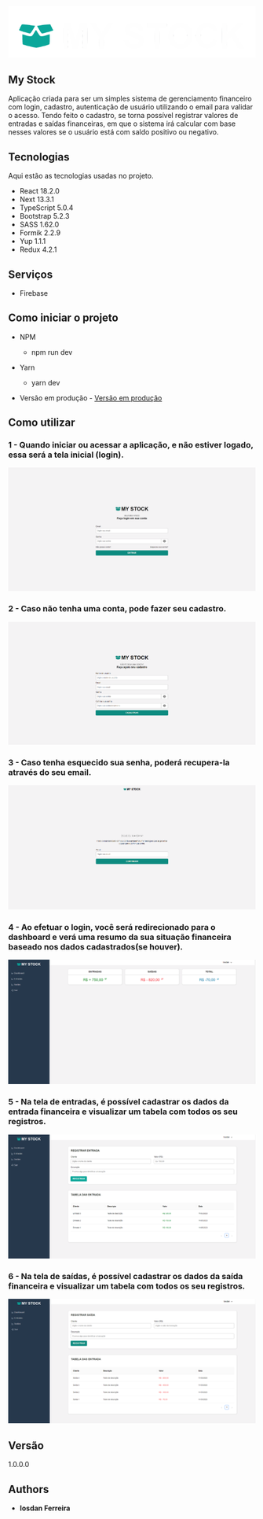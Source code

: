 
![Logo of the project](https://github.com/IosdanFerreira/my-stock/blob/main/public/readme/logo.png)

## My Stock
Aplicação criada para ser um simples sistema de gerenciamento financeiro com login, cadastro, autenticação de usuário utilizando o email para validar o acesso. Tendo feito o cadastro, se torna possível registrar valores de entradas e saídas financeiras, em que o sistema irá calcular com base nesses valores se o usuário está com saldo positivo ou negativo.

## Tecnologias 

Aqui estão as tecnologias usadas no projeto.

* React  18.2.0
* Next 13.3.1
* TypeScript 5.0.4
* Bootstrap 5.2.3
* SASS 1.62.0
* Formik 2.2.9
* Yup 1.1.1
* Redux 4.2.1

## Serviços

* Firebase

## Como iniciar o projeto

* NPM
  - npm run dev
  
* Yarn
  - yarn dev
  
* Versão em produção - [Versão em produção](https://my-stock.vercel.app/)

## Como utilizar

### 1 - Quando iniciar ou acessar a aplicação, e não estiver logado, essa será a tela inicial (login).

![Login](https://github.com/IosdanFerreira/my-stock/blob/main/public/readme/login.png)

### 2 - Caso não tenha uma conta, pode fazer seu cadastro.

![Cadastro](https://github.com/IosdanFerreira/my-stock/blob/main/public/readme/criacao-de-conta.png)

### 3 - Caso tenha esquecido sua senha, poderá recupera-la através do seu email.

![Esqueci minha senha](https://github.com/IosdanFerreira/my-stock/blob/main/public/readme/recuperar-senha.png)

### 4 - Ao efetuar o login, você será redirecionado para o dashboard e verá uma resumo da sua situação financeira baseado nos dados cadastrados(se houver).

![Dashboard](https://github.com/IosdanFerreira/my-stock/blob/main/public/readme/dashboard.png)

### 5 - Na tela de entradas, é possível cadastrar os dados da entrada financeira e visualizar um tabela com todos os seu registros.

![Entradas](https://github.com/IosdanFerreira/my-stock/blob/main/public/readme/entradas.png)

### 6 - Na tela de saídas, é possível cadastrar os dados da saída financeira e visualizar um tabela com todos os seu registros.

![Entradas](https://github.com/IosdanFerreira/my-stock/blob/main/public/readme/saidas.png)

## Versão

  1.0.0.0

## Authors

  * **Iosdan Ferreira** 